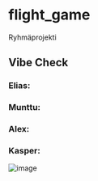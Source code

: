 # flight_game
Ryhmäprojekti
## Vibe Check
### Elias:
### Munttu:
### Alex: 
### Kasper: 
![image](https://github.com/user-attachments/assets/e1050929-a54e-4af6-ba68-8142ed86f489)
